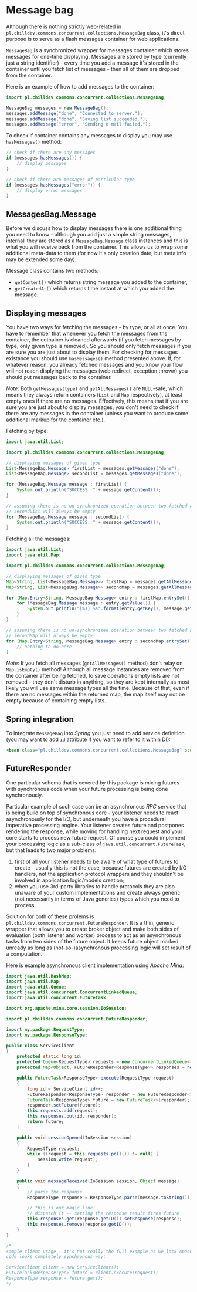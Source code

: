 <!---
# This file is part of the ChillDev-Commons.
#
# @license http://mit-license.org/ The MIT license
# @author Rafał Wrzeszcz <rafal.wrzeszcz@wrzasq.pl>
# @copyright 2014 © by Rafał Wrzeszcz - Wrzasq.pl.
# @version 0.0.2
# @since 0.0.2
# @category ChillDev-Commons
# @subcategory Concurrent
-->

# Message bag

Although there is nothing strictly web-related in `pl.chilldev.commons.concurrent.collections.MessageBag` class, it's direct purpose is to serve as a flash messages container for web applications.

`MessageBag` is a synchronized wrapper for messages container which stores messages for one-time displaying. Messages are stored by type (currently just a string identifier) - every time you add a message it's stored in the container until you fetch list of messages - then all of them are dropped from the container.

Here is an example of how to add messages to the container:

```java
import pl.chilldev.commons.concurrent.collections.MessageBag;

MessageBag messages = new MessageBag();
messages.addMessage("done", "Connected to server.");
messages.addMessage("done", "Saving list succeeded.");
messages.addMessage("error", "Sending e-mail failed.");
```

To check if container contains any messages to display you may use `hasMessages()` method:

```java
// check if there are any messages
if (messages.hasMessages()) {
    // display messages
}

// check if there are messages of particular type
if (messages.hasMessages("error")) {
    // display error messages
}
```

## MessagesBag.Message

Before we discuss how to display messages there is one additional thing you need to know - although you add just a simple string messages, internall they are stored as a `MessageBag.Message` class instances and this is what you will receive back from the container. This allows us to wrap some additional meta-data to them (for now it's only creation date, but meta info may be extended some day).

Message class contains two methods:

-   `getContent()` which returns string message you added to the container,
-   `getCreatedAt()` which returns time instant at which you added the message.

## Displaying messages

You have two ways for fetching the messages - by type, or all at once. You have to remember that whenever you fetch the messages from ths container, the cotnainer is cleaned afterwards (if you fetch messages by type, only given type is removed). So you should only fetch messages if you are sure you are just about to display them. For checking for messages existance you should use `hasMessages()` method presented above. If, for whatever reason, you already fetched messages and you know your flow will not reach displying the messages (web redirect, exception thrown) you should put messages back to the container.

*Note:* Both `getMessages(type)` and `getAllMessages()` are `NULL`-safe, which means they always return containers (`List` and `Map` respectively), at least empty ones if there are no messages. Effectively, this means that if you are sure you are just about to display messages, you don't need to check if there are any messages in the container (unless you want to produce some additional markup for the container etc.).

Fetching by type:

```java
import java.util.List;

import pl.chilldev.commons.concurrent.collections.MessageBag;

// displaying messages of given type
List<MessageBag.Message> firstList = messages.getMessages("done");
List<MessageBag.Message> secondList = messages.getMessages("done");

for (MessageBag.Message message : firstList) {
    System.out.println("SUCCESS: " + message.getContent());
}

// assuming there is no un-synchronized operation between two fetched above
// secondList will always be empty
for (MessageBag.Message message : secondList) {
    System.out.println("SUCCESS: " + message.getContent());
}
```

Fetching all the messages:

```java
import java.util.List;
import java.util.Map;

import pl.chilldev.commons.concurrent.collections.MessageBag;

// displaying messages of given type
Map<String, List<MessageBag.Message>> firstMap = messages.getAllMessages();
Map<String, List<MessageBag.Message>> secondMap = messages.getAllMessages();

for (Map.Entry<String, MessageBag.Message> entry : firstMap.entrySet()) {
    for (MessageBag.Message message : entry.getValue()) {
        System.out.println("[%s] %s".format(entry.getKey(), message.getContent()));
    }
}

// assuming there is no un-synchronized operation between two fetched above
// secondMap will always be empty
for (Map.Entry<String, MessageBag.Message> entry : secondMap.entrySet()) {
    // nothing to do here
}
```

*Note:* If you fetch all messages (`getAllMessages()` method) don't relay on `Map.isEmpty()` method! Although all message instances are removed from the container after being fetched, to save operations empty lists are not removed - they don't disturb in anything, so they are kept internally as most likely you will use same message types all the time. Because of that, even if there are no messages within the returned map, the map itself may not be empty because of containing empty lists.

## Spring integration

To integrate `MessageBag` into *Spring* you just need to add service definition (you may want to add `id` attribute if you want to refer to it within DI):

```xml
<bean class="pl.chilldev.commons.concurrent.collections.MessageBag" scope="session"/>
```

## FutureResponder

One particular schema that is covered by this package is mixing futures with synchronous code when your future processing is being done synchronously.

Particular example of such case can be an asynchronous *RPC* service that is being build on top of synchronous core - your listener needs to react asynchronously for the I/O, but underneath you have a procedural imperative processing engine. Your listener creates future and postpones rendering the response, while moving for handling next request and your core starts to process new future request. Of course you could implement your processing logic as a sub-class of `java.util.concurrent.FutureTask`, but that leads to two major problems:

1.  first of all your listener needs to be aware of what type of futures to create - usually this is not the case, because futures are created by I/O handlers, not the application protocol wrappers and they shouldn't be involved in application logic/models creation;
1.  when you use 3rd-party libraries to handle protocols they are also unaware of your custom implementations and create always generic (not necessarily in terms of Java generics) types which you need to process.

Solution for both of these prolems is `pl.chilldev.commons.concurrent.FutureResponder`. It is a thin, generic wrapper that allows you to create broker object and make both sides of evaluation (both listener and worker) process to act as an asynchronous tasks from two sides of the future object. It keeps future object marked unready as long as (not-so-)asynchronous processing logic will set result of a computation.

Here is example asynchronous client implementation using *Apache Mina*:

```java
import java.util.HashMap;
import java.util.Map;
import java.util.Queue;
import java.util.concurrent.ConcurrentLinkedQueue;
import java.util.concurrent.FutureTask;

import org.apache.mina.core.session.IoSession;

import pl.chilldev.commons.concurrent.FutureResponder;

import my.package.RequestType;
import my.package.ResponseType;

public class ServiceClient
{
    protected static long id;
    protected Queue<RequestType> requests = new ConcurrentLinkedQueue<>();
    protected Map<Object, FutureResponder<ResponseType>> responses = new HashMap<>();

    public FutureTask<ResponseType> execute(RequestType request)
    {
        long id = ServiceClient.id++;
        FutureResponder<ResponseType> responder = new FutureResponder<>();
        FutureTask<ResponseType> future = new FutureTask<>(responder);
        responder.setFuture(future);
        this.requests.add(request);
        this.responses.put(id, responder);
        return future;
    }

    public void sessionOpened(IoSession session)
    {
        RequestType request;
        while ((request = this.requests.poll()) != null) {
            session.write(request);
        }
    }

    public void messageReceived(IoSession session, Object message)
    {
        // parse the response
        ResponseType response = ResponseType.parse(message.toString());

        // this is our magic line!
        // dispatch it -- setting the response result fires future
        this.responses.get(response.getID()).setResponse(response);
        this.responses.remove(response.getID());
    }
}

/*
sample client usage - it's not really the full example as we lack Apache Mina wrapper,
code looks completely synchronous-way:

ServiceClient client = new ServiceClient();
FutureTask<ResponseType> future = client.execute(request);
ResponseType response = future.get();
*/
```
